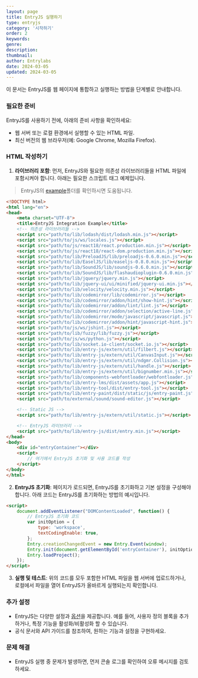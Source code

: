 ```yaml
---
layout: page
title: EntryJS 실행하기
type: entryjs
category: '시작하기'
order: 2
keywords: 
genre: 
description: 
thumbnail: 
author: Entrylabs
date: 2024-03-05
updated: 2024-03-05
---
```


이 문서는 EntryJS를 웹 페이지에 통합하고 실행하는 방법을 단계별로 안내합니다.

### 필요한 준비

EntryJS를 사용하기 전에, 아래의 준비 사항을 확인하세요:

- 웹 서버 또는 로컬 환경에서 실행할 수 있는 HTML 파일.
- 최신 버전의 웹 브라우저(예: Google Chrome, Mozilla Firefox).


### HTML 작성하기

1. **라이브러리 포함**: 먼저, EntryJS와 필요한 의존성 라이브러리들을 HTML 파일에 포함시켜야 합니다. 아래는 필요한 스크립트 태그 예제입니다.

> EntryJS의 [example](https://github.com/entrylabs/entryjs/tree/develop/example)폴더를 확인하시면 도움됩니다.

```html
<!DOCTYPE html>
<html lang="en">
<head>
    <meta charset="UTF-8">
    <title>EntryJS Integration Example</title>
    <!-- 의존성 라이브러리들 -->
    <script src="path/to/lib/lodash/dist/lodash.min.js"></script>
    <script src="path/to/js/ws/locales.js"></script>
    <script src="path/to/js/react18/react.production.min.js"></script>
    <script src="path/to/js/react18/react-dom.production.min.js"></script>
    <script src="path/to/lib/PreloadJS/lib/preloadjs-0.6.0.min.js"></script>
    <script src="path/to/lib/EaselJS/lib/easeljs-0.8.0.min.js"></script>
    <script src="path/to/lib/SoundJS/lib/soundjs-0.6.0.min.js"></script>
    <script src="path/to/lib/SoundJS/lib/flashaudioplugin-0.6.0.min.js"></script>
    <script src="path/to/lib/jquery/jquery.min.js"></script>
    <script src="path/to/lib/jquery-ui/ui/minified/jquery-ui.min.js"></script>
    <script src="path/to/lib/velocity/velocity.min.js"></script>
    <script src="path/to/lib/codemirror/lib/codemirror.js"></script>
    <script src="path/to/lib/codemirror/addon/hint/show-hint.js"></script>
    <script src="path/to/lib/codemirror/addon/lint/lint.js"></script>
    <script src="path/to/lib/codemirror/addon/selection/active-line.js"></script>
    <script src="path/to/lib/codemirror/mode/javascript/javascript.js"></script>
    <script src="path/to/lib/codemirror/addon/hint/javascript-hint.js"></script>
    <script src="path/to/js/ws/jshint.js"></script>
    <script src="path/to/lib/fuzzy/lib/fuzzy.js"></script>
    <script src="path/to/js/ws/python.js"></script>
    <script src="path/to/lib/socket.io-client/socket.io.js"></script>
    <script src="path/to/lib/entry-js/extern/util/filbert.js"></script>
    <script src="path/to/lib/entry-js/extern/util/CanvasInput.js"></script>
    <script src="path/to/lib/entry-js/extern/util/ndgmr.Collision.js"></script>
    <script src="path/to/lib/entry-js/extern/util/handle.js"></script>
    <script src="path/to/lib/entry-js/extern/util/bignumber.min.js"></script>
    <script src="path/to/lib/components-webfontloader/webfontloader.js"></script>
    <script src="path/to/lib/entry-lms/dist/assets/app.js"></script>
    <script src="path/to/lib/entry-tool/dist/entry-tool.js"></script>
    <script src="path/to/lib/entry-paint/dist/static/js/entry-paint.js"></script>
    <script src="path/to/external/sound/sound-editor.js"></script>

    <!-- Static JS -->
    <script src="path/to/lib/entry-js/extern/util/static.js"></script>

    <!-- EntryJS 라이브러리 -->
    <script src="path/to/lib/entry-js/dist/entry.min.js"></script>
</head>
<body>
    <div id="entryContainer"></div>
    <script>
        // 여기에서 EntryJS 초기화 및 사용 코드를 작성
    </script>
</body>
</html>
```


2. **EntryJS 초기화**: 페이지가 로드되면, EntryJS를 초기화하고 기본 설정을 구성해야 합니다. 아래 코드는 EntryJS를 초기화하는 방법의 예시입니다.

```html
<script>
    document.addEventListener("DOMContentLoaded", function() {
        // EntryJS 초기화 코드
        var initOption = {
            type: 'workspace',
            textCodingEnable: true,
        };
        Entry.creationChangedEvent = new Entry.Event(window);
        Entry.init(document.getElementById('entryContainer'), initOption);
        Entry.loadProject();
    });
</script>
```

3. **실행 및 테스트**: 위의 코드를 모두 포함한 HTML 파일을 웹 서버에 업로드하거나, 로컬에서 파일을 열어 EntryJS가 올바르게 실행되는지 확인합니다.


### 추가 설정

- EntryJS는 다양한 설정과 [옵션](/entryjs/typedef/2024-03-11-init-options.html)을 제공합니다. 예를 들어, 사용자 정의 블록을 추가하거나, 특정 기능을 활성화/비활성화 할 수 있습니다.
- 공식 문서와 API 가이드를 참조하여, 원하는 기능과 설정을 구현하세요.

### 문제 해결

- EntryJS 실행 중 문제가 발생하면, 먼저 콘솔 로그를 확인하여 오류 메시지를 검토하세요.